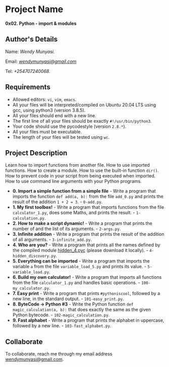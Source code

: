 # Project Name
**0x02. Python - import & modules**

## Author's Details
Name: *Wendy Munyasi.*

Email: *wendymunyasi@gmail.com*

Tel: *+254707240068.*

##  Requirements

*   Allowed editors: `vi`, `vim`, `emacs`.
*   All your files will be interpreted/compiled on Ubuntu 20.04 LTS using gcc, using python3 (version 3.8.5).
*   All your files should end with a new line.
*   The first line of all your files should be exactly `#!/usr/bin/python3`.
*   Your code should use the pycodestyle (version `2.8.*`).
*   All your files must be executable.
*   The length of your files will be tested using `wc`.

## Project Description
Learn how to import functions from another file.
How to use imported functions.
How to create a module.
How to use the built-in function `dir()`.
How to prevent code in your script from being executed when imported.
How to use command line arguments with your Python programs.

* **0. Import a simple function from a simple file** - Write a program that imports the function `def add(a, b):` from the file `add_0.py` and prints the result of the addition `1 + 2 = 3`. - `0-add.py`.
* **1. My first toolbox!** - Write a program that imports functions from the file `calculator_1.py`, does some Maths, and prints the result. - `1-calculation.py`.
* **2. How to make a script dynamic!** - Write a program that prints the number of and the list of its arguments. - `2-args.py`.
* **3. Infinite addition** - Write a program that prints the result of the addition of all arguments. - `3-infinite_add.py`.
* **4. Who are you?** - Write a program that prints all the names defined by the compiled module [hidden_4.pyc](https://github.com/holbertonschool/0x02.py/raw/master/hidden_4.pyc) (please download it locally). - `4-hidden_discovery.py`.
* **5. Everything can be imported** - Write a program that imports the variable `a` from the file `variable_load_5.py` and prints its value. - `5-variable_load.py`.
* **6. Build my own calculator!** - Write a program that imports all functions from the file `calculator_1.py` and handles basic operations. - `100-my_calculator.py`.
* **7. Easy print** - Write a program that prints `#pythoniscool`, followed by a new line, in the standard output. - `101-easy_print.py`.
* **8. ByteCode -> Python #3** - Write the Python function `def magic_calculation(a, b):` that does exactly the same as the given Python bytecode. - `102-magic_calculation.py`.
* **9. Fast alphabet** - Write a program that prints the alphabet in uppercase, followed by a new line. - `103-fast_alphabet.py`.

## Collaborate

To collaborate, reach me through my email address wendymunyasi@gmail.com.